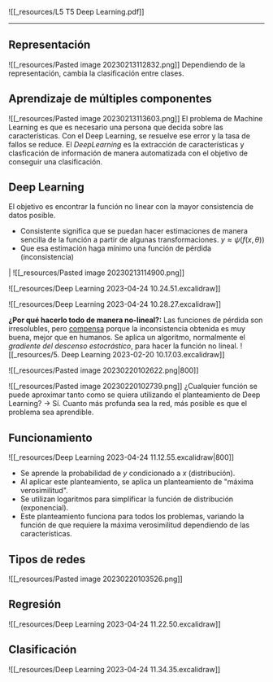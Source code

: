 ![[_resources/L5 T5 Deep Learning.pdf]]

---

## Representación
![[_resources/Pasted image 20230213112832.png]]
Dependiendo de la representación, cambia la clasificación entre clases.

## Aprendizaje de múltiples componentes
![[_resources/Pasted image 20230213113603.png]]
El problema de Machine Learning es que es necesario una persona que decida sobre las características. Con el Deep Learning, se resuelve ese error y la tasa de fallos se reduce. El *DeepLearning* es la extracción de características y clasficación de información de manera automatizada con el objetivo de conseguir una clasificación.

## Deep Learning
El objetivo es encontrar la función no linear con la mayor consistencia de datos posible.
- Consistente significa que se puedan hacer estimaciones de manera sencilla de la función a partir de algunas transformaciones. $y\approx \psi(f(x,\theta))$
- Que esa estimación haga mínimo una función de pérdida (inconsistencia)

| ![[_resources/Pasted image 20230213114900.png]]  

![[_resources/Deep Learning 2023-04-24 10.24.51.excalidraw]]

![[_resources/Deep Learning 2023-04-24 10.28.27.excalidraw]]

**¿Por qué hacerlo todo de manera no-lineal?:** Las funciones de pérdida son irresolubles, pero <u>compensa</u> porque la inconsistencia obtenida es muy buena, mejor que en humanos.
Se aplica un algoritmo, normalmente el *gradiente del descenso estocrástico*, para hacer la función no lineal.
![[_resources/5. Deep Learning 2023-02-20 10.17.03.excalidraw]]

![[_resources/Pasted image 20230220102622.png|800]] 



![[_resources/Pasted image 20230220102739.png]]
¿Cualquier función se puede aproximar tanto como se quiera utilizando el planteamiento de Deep Learning? → Sí.
Cuanto más profunda sea la red, más posible es que el problema sea aprendible.


## Funcionamiento
![[_resources/Deep Learning 2023-04-24 11.12.55.excalidraw|800]]
- Se aprende la probabilidad de *y* condicionado a *x* (distribución).
- Al aplicar este planteamiento, se aplica un planteamiento de "máxima verosimilitud".
- Se utilizan logaritmos para simplificar la función de distribución (exponencial).
- Este planteamiento funciona para todos los problemas, variando la función de que requiere la máxima verosimilitud dependiendo de las características.

## Tipos de redes
![[_resources/Pasted image 20230220103526.png]]


## Regresión
![[_resources/Deep Learning 2023-04-24 11.22.50.excalidraw]]

## Clasificación
![[_resources/Deep Learning 2023-04-24 11.34.35.excalidraw]]